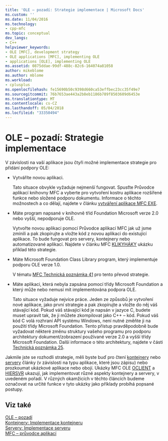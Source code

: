```yaml
---
title: 'OLE – pozadí: Strategie implementace | Microsoft Docs'
ms.custom: ''
ms.date: 11/04/2016
ms.technology:
- cpp-mfc
ms.topic: conceptual
dev_langs:
- C++
helpviewer_keywords:
- OLE [MFC], development strategy
- OLE applications [MFC], implementing OLE
- applications [OLE], implementing OLE
ms.assetid: 0875ddae-99df-488c-82c6-164074a81058
author: mikeblome
ms.author: mblome
ms.workload:
- cplusplus
ms.openlocfilehash: fe15690b50c9398d660ca53effbec23cc35f49e7
ms.sourcegitcommit: 76b7653ae443a2b8eb1186b789f8503609d6453e
ms.translationtype: MT
ms.contentlocale: cs-CZ
ms.lasthandoff: 05/04/2018
ms.locfileid: "33350494"
---
```

# <a name="ole-background-implementation-strategies"></a>OLE – pozadí: Strategie implementace
V závislosti na vaší aplikace jsou čtyři možné implementace strategie pro přidání podpory OLE:  
  
-   Vytváříte novou aplikaci.  
  
     Tato situace obvykle vyžaduje nejmenší fungovat. Spusťte Průvodce aplikací knihovny MFC a vyberte pro vytvoření kostru aplikace rozšířené funkce nebo složené podporu dokumentu. Informace o těchto možnostech a co dělají, najdete v článku [vytváření aplikace MFC EXE](../mfc/reference/mfc-application-wizard.md).  
  
-   Máte program napsané v knihovně tříd Foundation Microsoft verze 2.0 nebo vyšší, nepodporuje OLE.  
  
     Vytvořte novou aplikaci pomocí Průvodce aplikací MFC jak už jsme zmínili a pak zkopírujte a vložte kód z novou aplikaci do existující aplikace. To bude fungovat pro servery, kontejnery nebo automatizované aplikací. Najdete v článku MFC [KLIKYHÁKY](../visual-cpp-samples.md) ukázku příklad této strategie.  
  
-   Máte Microsoft Foundation Class Library program, který implementuje podporu OLE verze 1.0.  
  
     V tématu [MFC Technická poznámka 41](../mfc/tn041-mfc-ole1-migration-to-mfc-ole-2.md) pro tento převod strategie.  
  
-   Máte aplikaci, která nebyla zapsána pomocí třídy Microsoft Foundation a který může nebo nemusí mít implementována podpora OLE.  
  
     Tato situace vyžaduje nejvíce práce. Jeden ze způsobů je vytvoření nové aplikace, jako první strategie a pak zkopírujte a vložte do něj váš stávající kód. Pokud váš stávající kód je napsán v jazyce C, budete muset upravit tak, že ji můžete zkompilovat jako C++ – kód. Pokud váš kód C volá rozhraní API systému Windows, není nutné změňte ji na použití třídy Microsoft Foundation. Tento přístup pravděpodobně bude vyžadovat některé změnu struktury vašeho programu pro podporu architektury dokument/zobrazení používané verze 2.0 a vyšší třídy Microsoft Foundation. Další informace o této architektury, najdete v části [Technická poznámka 25](../mfc/tn025-document-view-and-frame-creation.md).  
  
 Jakmile jste se rozhodli strategie, měli byste buď pro čtení [kontejnery](../mfc/containers.md) nebo [servery](../mfc/servers.md) články (v závislosti na typu aplikace, které jsou zápisu) nebo prozkoumat ukázkové aplikace nebo obojí. Ukázky MFC OLE [OCLIENT](../visual-cpp-samples.md) a [HIERSVR](../visual-cpp-samples.md) ukazují, jak implementovat různé aspekty kontejnery a servery, v uvedeném pořadí. V různých okamžicích v těchto článcích budeme označovat na určité funkce v tyto ukázky jako příklady probíhá popsané postupy.  
  
## <a name="see-also"></a>Viz také  
 [OLE – pozadí](../mfc/ole-background.md)   
 [Kontejnery: Implementace kontejneru](../mfc/containers-implementing-a-container.md)   
 [Servery: Implementace serveru](../mfc/servers-implementing-a-server.md)   
 [MFC – průvodce aplikací](../mfc/reference/mfc-application-wizard.md)

